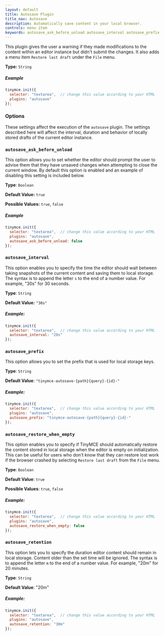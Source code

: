 ```yaml
---
layout: default
title: Autosave Plugin
title_nav: Autosave
description: Automatically save content in your local browser.
controls: menu item
keywords: autosave_ask_before_unload autosave_interval autosave_prefix autosave_prefix autosave_restore_when_empty autosave_retention
---
```


This plugin gives the user a warning if they made modifications to the content within an editor instance but didn't submit the changes. It also adds a menu item `Restore last draft` under the `File` menu.

**Type:** `String`

##### Example

```js
tinymce.init({
  selector: "textarea",  // change this value according to your HTML
  plugins: "autosave"
});
```

### Options

These settings affect the execution of the `autosave` plugin. The settings described here will affect the interval, duration and behavior of locally stored drafts of the current editor instance.

### `autosave_ask_before_unload`

This option allows you to set whether the editor should prompt the user to advise them that they have unsaved changes when attempting to close the current window. By default this option is enabled and an example of disabling this setting is included below.

**Type**: `Boolean`

**Default Value:** `true`

**Possible Values:** `true`, `false`

##### Example

```js
tinymce.init({
  selector: "textarea",  // change this value according to your HTML
  plugins: "autosave",
  autosave_ask_before_unload: false
});
```

### `autosave_interval`

This option enables you to specify the time the editor should wait between taking snapshots of the current content and saving them to local storage. The syntax is to append the letter `s` to the end of a number value. For example, "30s" for 30 seconds.

**Type**: `String`

**Default Value:** `"30s"`

##### Example:

```js
tinymce.init({
  selector: "textarea",  // change this value according to your HTML
  autosave_interval: "20s"
});
```

### `autosave_prefix`

This option allows you to set the prefix that is used for local storage keys.

**Type**: `String`

**Default Value**: `"tinymce-autosave-{path}{query}-{id}-"`

##### Example:

```js
tinymce.init({
  selector: "textarea",  // change this value according to your HTML
  plugins: "autosave",
  autosave_prefix: "tinymce-autosave-{path}{query}-{id}-"
});
```

### `autosave_restore_when_empty`

This option enables you to specify if TinyMCE should automatically restore the content stored in local storage when the editor is empty on initialization. This can be useful for users who don't know that they can restore lost work if the browser crashed by selecting `Restore last draft` from the `File` menu.

**Type**: `Boolean`

**Default Value**: `true`

**Possible Values**: `true`, `false`

##### Example:

```js
tinymce.init({
  selector: "textarea",  // change this value according to your HTML
  plugins: "autosave",
  autosave_restore_when_empty: false
});
```

### `autosave_retention`

This option lets you to specify the duration editor content should remain in local storage. Content older than the set time will be ignored. The syntax is to append the letter `m` to the end of a number value. For example, "20m" for 20 minutes.

**Type**: `String`

**Default Value**: "20m"

##### Example:

```js
tinymce.init({
  selector: "textarea",  // change this value according to your HTML
  plugins: "autosave",
  autosave_retention: "30m"
});
```
